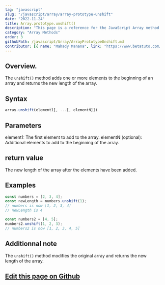 ```yaml
---
tag: "javascript"
slug: "/javascript/array/array-prototype-unshift"
date: "2022-11-24"
title: Array.prototype.unshift()
description: "This page is a reference for the JavaScript Array method Array.prototype.unshift()."
category: "Array Methods"
order: 3
githubPath: /javascript/Array/ArrayPrototypeUnshift.md
contributor: [{ name: "Mahady Manana", link: "https://www.betatuto.com/" }]
---
```




## Overview.

The `unshift()` method adds one or more elements to the beginning of an array and returns the new length of the array.

## Syntax

```javascript
array.unshift(element1[, ...[, elementN]])
```

## Parameters

element1: The first element to add to the array.
elementN (optional): Additional elements to add to the beginning of the array.

## return value

The new length of the array after the elements have been added.

## Examples

```javascript
const numbers = [2, 3, 4];
const newLength = numbers.unshift(1);
// numbers is now [1, 2, 3, 4]
// newLength is 4

const numbers2 = [4, 5];
numbers2.unshift(1, 2, 3);
// numbers2 is now [1, 2, 3, 4, 5]
```


## Additionnal note

The `unshift()` method modifies the original array and returns the new length of the array.


## <a href="https://github.com/mahady-manana/betatuto-docs/tree/main/docs/javascript/Array/ArrayPrototypeUnshift.md" target="_blank">Edit this page on Github</a>

